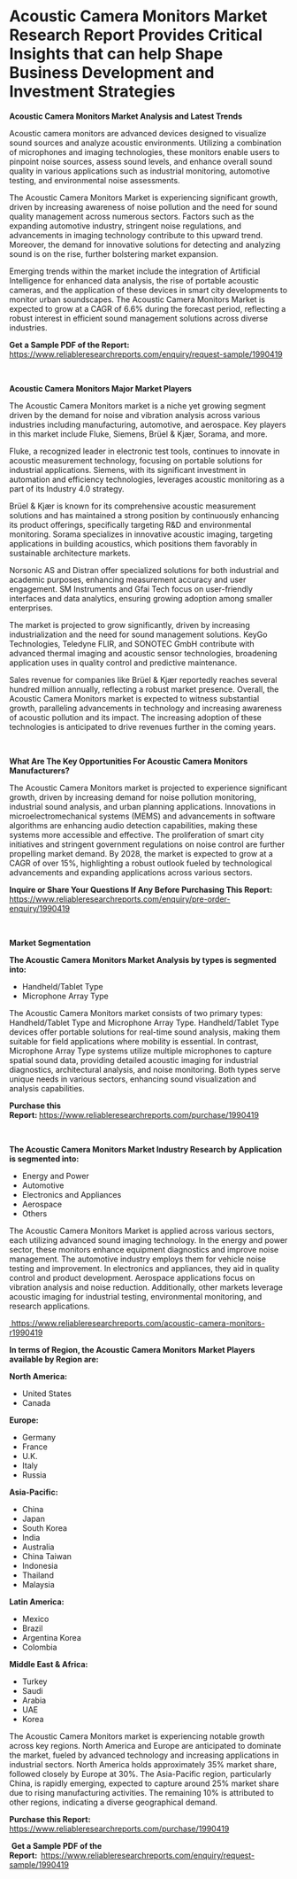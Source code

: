 <p><h1>Acoustic Camera Monitors Market Research Report Provides Critical Insights that can help Shape Business Development and Investment Strategies</h1></p><p><strong>Acoustic Camera Monitors Market Analysis and Latest Trends</strong></p>
<p><p>Acoustic camera monitors are advanced devices designed to visualize sound sources and analyze acoustic environments. Utilizing a combination of microphones and imaging technologies, these monitors enable users to pinpoint noise sources, assess sound levels, and enhance overall sound quality in various applications such as industrial monitoring, automotive testing, and environmental noise assessments.</p><p>The Acoustic Camera Monitors Market is experiencing significant growth, driven by increasing awareness of noise pollution and the need for sound quality management across numerous sectors. Factors such as the expanding automotive industry, stringent noise regulations, and advancements in imaging technology contribute to this upward trend. Moreover, the demand for innovative solutions for detecting and analyzing sound is on the rise, further bolstering market expansion.</p><p>Emerging trends within the market include the integration of Artificial Intelligence for enhanced data analysis, the rise of portable acoustic cameras, and the application of these devices in smart city developments to monitor urban soundscapes. The Acoustic Camera Monitors Market is expected to grow at a CAGR of 6.6% during the forecast period, reflecting a robust interest in efficient sound management solutions across diverse industries.</p></p>
<p><strong>Get a Sample PDF of the Report:&nbsp;</strong> <a href="https://www.reliableresearchreports.com/enquiry/request-sample/1990419?utm_campaign=2202&utm_medium=2&utm_source=Github&utm_content=ia&utm_term=12042025&utm_id=acoustic-camera-monitors">https://www.reliableresearchreports.com/enquiry/request-sample/1990419</a></p>
<p>&nbsp;</p>
<p><strong>Acoustic Camera Monitors Major Market Players</strong></p>
<p><p>The Acoustic Camera Monitors market is a niche yet growing segment driven by the demand for noise and vibration analysis across various industries including manufacturing, automotive, and aerospace. Key players in this market include Fluke, Siemens, Brüel & Kjær, Sorama, and more.</p><p>Fluke, a recognized leader in electronic test tools, continues to innovate in acoustic measurement technology, focusing on portable solutions for industrial applications. Siemens, with its significant investment in automation and efficiency technologies, leverages acoustic monitoring as a part of its Industry 4.0 strategy.</p><p>Brüel & Kjær is known for its comprehensive acoustic measurement solutions and has maintained a strong position by continuously enhancing its product offerings, specifically targeting R&D and environmental monitoring. Sorama specializes in innovative acoustic imaging, targeting applications in building acoustics, which positions them favorably in sustainable architecture markets.</p><p>Norsonic AS and Distran offer specialized solutions for both industrial and academic purposes, enhancing measurement accuracy and user engagement. SM Instruments and Gfai Tech focus on user-friendly interfaces and data analytics, ensuring growing adoption among smaller enterprises.</p><p>The market is projected to grow significantly, driven by increasing industrialization and the need for sound management solutions. KeyGo Technologies, Teledyne FLIR, and SONOTEC GmbH contribute with advanced thermal imaging and acoustic sensor technologies, broadening application uses in quality control and predictive maintenance.</p><p>Sales revenue for companies like Brüel & Kjær reportedly reaches several hundred million annually, reflecting a robust market presence. Overall, the Acoustic Camera Monitors market is expected to witness substantial growth, paralleling advancements in technology and increasing awareness of acoustic pollution and its impact. The increasing adoption of these technologies is anticipated to drive revenues further in the coming years.</p></p>
<p>&nbsp;</p>
<p><strong>What Are The Key Opportunities For Acoustic Camera Monitors Manufacturers?</strong></p>
<p><p>The Acoustic Camera Monitors market is projected to experience significant growth, driven by increasing demand for noise pollution monitoring, industrial sound analysis, and urban planning applications. Innovations in microelectromechanical systems (MEMS) and advancements in software algorithms are enhancing audio detection capabilities, making these systems more accessible and effective. The proliferation of smart city initiatives and stringent government regulations on noise control are further propelling market demand. By 2028, the market is expected to grow at a CAGR of over 15%, highlighting a robust outlook fueled by technological advancements and expanding applications across various sectors.</p></p>
<p><strong>Inquire or Share Your Questions If Any Before Purchasing This Report:</strong> <a href="https://www.reliableresearchreports.com/enquiry/pre-order-enquiry/1990419?utm_campaign=2202&utm_medium=2&utm_source=Github&utm_content=ia&utm_term=12042025&utm_id=acoustic-camera-monitors">https://www.reliableresearchreports.com/enquiry/pre-order-enquiry/1990419</a></p>
<p>&nbsp;</p>
<p><strong>Market Segmentation</strong></p>
<p><strong>The Acoustic Camera Monitors Market Analysis by types is segmented into:</strong></p>
<p><ul><li>Handheld/Tablet Type</li><li>Microphone Array Type</li></ul></p>
<p><p>The Acoustic Camera Monitors market consists of two primary types: Handheld/Tablet Type and Microphone Array Type. Handheld/Tablet Type devices offer portable solutions for real-time sound analysis, making them suitable for field applications where mobility is essential. In contrast, Microphone Array Type systems utilize multiple microphones to capture spatial sound data, providing detailed acoustic imaging for industrial diagnostics, architectural analysis, and noise monitoring. Both types serve unique needs in various sectors, enhancing sound visualization and analysis capabilities.</p></p>
<p><strong>Purchase this Report:&nbsp;</strong><a href="https://www.reliableresearchreports.com/purchase/1990419?utm_campaign=2202&utm_medium=2&utm_source=Github&utm_content=ia&utm_term=12042025&utm_id=acoustic-camera-monitors">https://www.reliableresearchreports.com/purchase/1990419</a></p>
<p>&nbsp;</p>
<p><strong>The Acoustic Camera Monitors Market Industry Research by Application is segmented into:</strong></p>
<p><ul><li>Energy and Power</li><li>Automotive</li><li>Electronics and Appliances</li><li>Aerospace</li><li>Others</li></ul></p>
<p><p>The Acoustic Camera Monitors Market is applied across various sectors, each utilizing advanced sound imaging technology. In the energy and power sector, these monitors enhance equipment diagnostics and improve noise management. The automotive industry employs them for vehicle noise testing and improvement. In electronics and appliances, they aid in quality control and product development. Aerospace applications focus on vibration analysis and noise reduction. Additionally, other markets leverage acoustic imaging for industrial testing, environmental monitoring, and research applications.</p></p>
<p><a href="https://www.reliableresearchreports.com/acoustic-camera-monitors-r1990419?utm_campaign=2202&utm_medium=2&utm_source=Github&utm_content=ia&utm_term=12042025&utm_id=acoustic-camera-monitors">&nbsp;https://www.reliableresearchreports.com/acoustic-camera-monitors-r1990419</a></p>
<p><strong>In terms of Region, the Acoustic Camera Monitors Market Players available by Region are:</strong></p>
<p>
    <p> <strong> North America: </strong>
        <ul>
            <li>United States</li>
            <li>Canada</li>
        </ul>
        </p> 
    <p> <strong> Europe: </strong>
        <ul>
            <li>Germany</li>
            <li>France</li>
            <li>U.K.</li>
            <li>Italy</li>
            <li>Russia</li>
        </ul>
        </p> 
    <p> <strong> Asia-Pacific: </strong>
        <ul>
            <li>China</li>
            <li>Japan</li>
            <li>South Korea</li>
            <li>India</li>
            <li>Australia</li>
            <li>China Taiwan</li>
            <li>Indonesia</li>
            <li>Thailand</li>
            <li>Malaysia</li>
        </ul>
        </p> 
    <p> <strong> Latin America: </strong>
        <ul>
            <li>Mexico</li>
            <li>Brazil</li>
            <li>Argentina Korea</li>
            <li>Colombia</li>
        </ul>
        </p> 
    <p> <strong> Middle East & Africa: </strong>
        <ul>
            <li>Turkey</li>
            <li>Saudi</li>
            <li>Arabia</li>
            <li>UAE</li>
            <li>Korea</li>
        </ul>
    </p>
    </p>
<p><p>The Acoustic Camera Monitors market is experiencing notable growth across key regions. North America and Europe are anticipated to dominate the market, fueled by advanced technology and increasing applications in industrial sectors. North America holds approximately 35% market share, followed closely by Europe at 30%. The Asia-Pacific region, particularly China, is rapidly emerging, expected to capture around 25% market share due to rising manufacturing activities. The remaining 10% is attributed to other regions, indicating a diverse geographical demand.</p></p>
<p><strong>Purchase this Report: </strong><a href="https://www.reliableresearchreports.com/purchase/1990419?utm_campaign=2202&utm_medium=2&utm_source=Github&utm_content=ia&utm_term=12042025&utm_id=acoustic-camera-monitors">https://www.reliableresearchreports.com/purchase/1990419</a></p>
<p>&nbsp;<strong>Get a Sample PDF of the Report:&nbsp;&nbsp;</strong><a href="https://www.reliableresearchreports.com/enquiry/request-sample/1990419?utm_campaign=2202&utm_medium=2&utm_source=Github&utm_content=ia&utm_term=12042025&utm_id=acoustic-camera-monitors">https://www.reliableresearchreports.com/enquiry/request-sample/1990419</a></p>
<p><strong></strong></p>
<p><p></p><p></p><p></p></p>